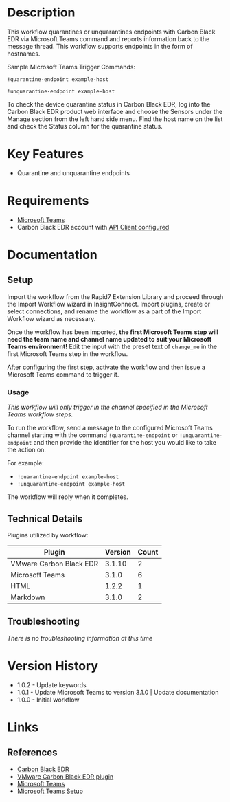 # Description

This workflow quarantines or unquarantines endpoints with Carbon Black EDR via Microsoft Teams command and reports information back to the message thread.
This workflow supports endpoints in the form of hostnames.

Sample Microsoft Teams Trigger Commands:

`!quarantine-endpoint example-host`

`!unquarantine-endpoint example-host`

To check the device quarantine status in Carbon Black EDR, log into the Carbon Black EDR product web interface and choose the Sensors under the Manage section from the left hand side menu.
Find the host name on the list and check the Status column for the quarantine status. 

# Key Features

* Quarantine and unquarantine endpoints

# Requirements

* [Microsoft Teams](https://insightconnect.help.rapid7.com/docs/microsoft-teams)
* Carbon Black EDR account with [API Client configured](https://developer.carbonblack.com/reference/enterprise-response/authentication/)

# Documentation

## Setup

Import the workflow from the Rapid7 Extension Library and proceed through the Import Workflow wizard in InsightConnect. Import plugins, create or select connections, and rename the workflow as a part of the Import Workflow wizard as necessary.

Once the workflow has been imported, **the first Microsoft Teams step will need the team name and channel name updated to suit your Microsoft Teams environment!** Edit the input with the preset text of `change_me` in the first Microsoft Teams step in the workflow.

After configuring the first step, activate the workflow and then issue a Microsoft Teams command to trigger it. 

### Usage

*This workflow will only trigger in the channel specified in the Microsoft Teams workflow steps.*

To run the workflow, send a message to the configured Microsoft Teams channel starting with the command `!quarantine-endpoint` or `!unquarantine-endpoint` and then provide the identifier for the host you would like to take the action on.

For example:
* `!quarantine-endpoint example-host`
* `!unquarantine-endpoint example-host`

The workflow will reply when it completes.

## Technical Details

Plugins utilized by workflow:

|Plugin|Version|Count|
|----|----|--------|
|VMware Carbon Black EDR|3.1.10|2|
|Microsoft Teams|3.1.0|6|
|HTML|1.2.2|1|
|Markdown|3.1.0|2|

## Troubleshooting

_There is no troubleshooting information at this time_

# Version History

* 1.0.2 - Update keywords
* 1.0.1 - Update Microsoft Teams to version 3.1.0 | Update documentation
* 1.0.0 - Initial workflow

# Links

## References

* [Carbon Black EDR](https://www.carbonblack.com/products/endpoint-detection-and-response/)
* [VMware Carbon Black EDR plugin](https://extensions.rapid7.com/extension/carbon_black_response)
* [Microsoft Teams](https://teams.microsoft.com)
* [Microsoft Teams Setup](https://insightconnect.help.rapid7.com/docs/microsoft-teams)
